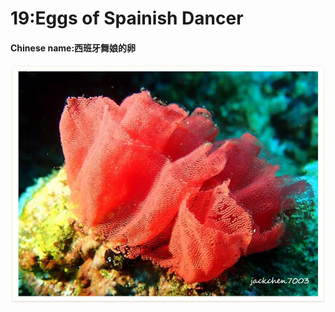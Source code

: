 # 19:Eggs of Spainish Dancer

#### Chinese name:西班牙舞娘的卵

![](../../.gitbook/assets/eggs-of-spanish-dancer.jpg)

